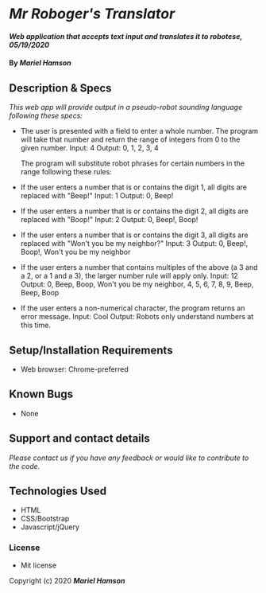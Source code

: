 # _Mr Roboger's Translator_

#### _Web application that accepts text input and translates it to robotese, 05/19/2020_

#### By _**Mariel Hamson**_

## Description & Specs

_This web app will provide output in a pseudo-robot sounding language following these specs:_
  * The user is presented with a field to enter a whole number. The program will take that number and return the range of integers from 0 to the given number. 
      Input: 4
      Output: 0, 1, 2, 3, 4
      
      The program will substitute robot phrases for certain numbers in the range following these rules: 

  * If the user enters a number that is or contains the digit 1, all digits are replaced with "Beep!"
      Input: 1
      Output: 0, Beep!
  * If the user enters a number that is or contains the digit 2, all digits are replaced with "Boop!"
      Input: 2
      Output: 0, Beep!, Boop!
  * If the user enters a number that is or contains the digit 3, all digits are replaced with "Won't you be my neighbor?"
      Input: 3
      Output: 0, Beep!, Boop!, Won't you be my neighbor
  * If the user enters a number that contains multiples of the above (a 3 and a 2, or a 1 and a 3), the larger number rule will apply only. 
      Input: 12
      Output: 0, Beep, Boop, Won't you be my neighbor, 4, 5, 6, 7, 8, 9, Beep, Beep, Boop
  * If the user enters a non-numerical character, the program returns an error message.
      Input: Cool
      Output: Robots only understand numbers at this time.

## Setup/Installation Requirements

* Web browser: Chrome-preferred

## Known Bugs

* None

## Support and contact details

_Please contact us if you have any feedback or would like to contribute to the code._

## Technologies Used

* HTML
* CSS/Bootstrap
* Javascript/jQuery

### License

* Mit license

Copyright (c) 2020 **_Mariel Hamson_**